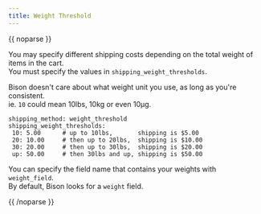 ```yaml
---
title: Weight Threshold
---
```

{{ noparse }}

You may specify different shipping costs depending on the total weight of items in the cart.  
You must specify the values in `shipping_weight_thresholds`.

Bison doesn't care about what weight unit you use, as long as you're consistent.  
ie. `10` could mean 10lbs, 10kg or even 10µg.

~~~
shipping_method: weight_threshold
shipping_weight_thresholds:
 10: 5.00      # up to 10lbs,       shipping is $5.00
 20: 10.00     # then up to 20lbs,  shipping is $10.00
 30: 20.00     # then up to 30lbs,  shipping is $20.00
 up: 50.00     # then 30lbs and up, shipping is $50.00
~~~

You can specify the field name that contains your weights with `weight_field`.  
By default, Bison looks for a `weight` field.

{{ /noparse }}